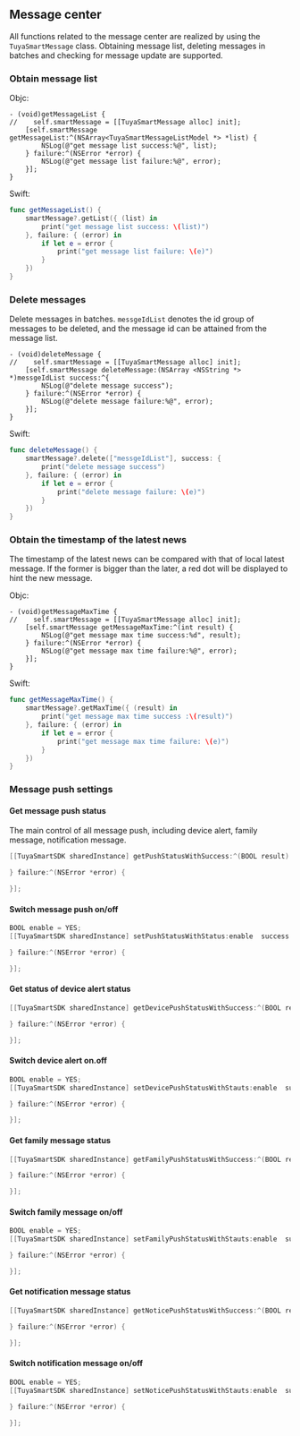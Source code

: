 ## Message center

All functions related to the message center are realized by using the `TuyaSmartMessage` class. Obtaining message list, deleting messages in batches and checking for message update are supported. 

### Obtain message list

Objc:

```objc
- (void)getMessageList {
//    self.smartMessage = [[TuyaSmartMessage alloc] init];
	[self.smartMessage getMessageList:^(NSArray<TuyaSmartMessageListModel *> *list) {
		NSLog(@"get message list success:%@", list);
	} failure:^(NSError *error) {
		NSLog(@"get message list failure:%@", error);
	}];
}
```
Swift:

```swift
func getMessageList() {
    smartMessage?.getList({ (list) in
        print("get message list success: \(list)")
    }, failure: { (error) in
        if let e = error {
            print("get message list failure: \(e)")
        }
    })
}
```

### Delete messages

Delete messages in batches. `messgeIdList` denotes the id group of messages to be deleted, and the message id can be attained from the message list. 

```objc
- (void)deleteMessage {
//    self.smartMessage = [[TuyaSmartMessage alloc] init];
    [self.smartMessage deleteMessage:(NSArray <NSString *> *)messgeIdList success:^{
		NSLog(@"delete message success");
    } failure:^(NSError *error) {
    	NSLog(@"delete message failure:%@", error);
    }];
}
```
Swift:

```swift
func deleteMessage() {
    smartMessage?.delete(["messgeIdList"], success: {
        print("delete message success")
    }, failure: { (error) in
        if let e = error {
            print("delete message failure: \(e)")
        }
    })
}
```
### Obtain the timestamp of the latest news

The timestamp of the latest news can be compared with that of local latest message. If the former is bigger than the later, a red dot will be displayed to hint the new message. 

Objc:

```objc
- (void)getMessageMaxTime {
//    self.smartMessage = [[TuyaSmartMessage alloc] init];
	[self.smartMessage getMessageMaxTime:^(int result) {
		NSLog(@"get message max time success:%d", result);
	} failure:^(NSError *error) {
		NSLog(@"get message max time failure:%@", error);
	}];
}
```

Swift:

```swift
func getMessageMaxTime() {
    smartMessage?.getMaxTime({ (result) in
        print("get message max time success :\(result)")
    }, failure: { (error) in
        if let e = error {
            print("get message max time failure: \(e)")
        }
    })
}
```



### Message push settings

#### Get message push status

The main control of all message push, including device alert, family message, notification message.

```objective-c
[[TuyaSmartSDK sharedInstance] getPushStatusWithSuccess:^(BOOL result) {

} failure:^(NSError *error) {

}];
```

#### Switch message push on/off

```objective-c
BOOL enable = YES;
[[TuyaSmartSDK sharedInstance] setPushStatusWithStatus:enable  success:^{

} failure:^(NSError *error) {

}];
```

#### Get status of device alert status

```objective-c
[[TuyaSmartSDK sharedInstance] getDevicePushStatusWithSuccess:^(BOOL result) {

} failure:^(NSError *error) {

}];
```

#### Switch device alert on.off

```objective-c
BOOL enable = YES;
[[TuyaSmartSDK sharedInstance] setDevicePushStatusWithStauts:enable  success:^{

} failure:^(NSError *error) {

}];
```

#### Get family message status

```objective-c
[[TuyaSmartSDK sharedInstance] getFamilyPushStatusWithSuccess:^(BOOL result) {

} failure:^(NSError *error) {

}];
```

#### Switch family message on/off

```objective-c
BOOL enable = YES;
[[TuyaSmartSDK sharedInstance] setFamilyPushStatusWithStauts:enable  success:^{

} failure:^(NSError *error) {

}];
```

#### Get notification message status

```objective-c
[[TuyaSmartSDK sharedInstance] getNoticePushStatusWithSuccess:^(BOOL result) {

} failure:^(NSError *error) {

}];
```

#### Switch notification message on/off

```objective-c
BOOL enable = YES;
[[TuyaSmartSDK sharedInstance] setNoticePushStatusWithStauts:enable  success:^{

} failure:^(NSError *error) {

}];
```